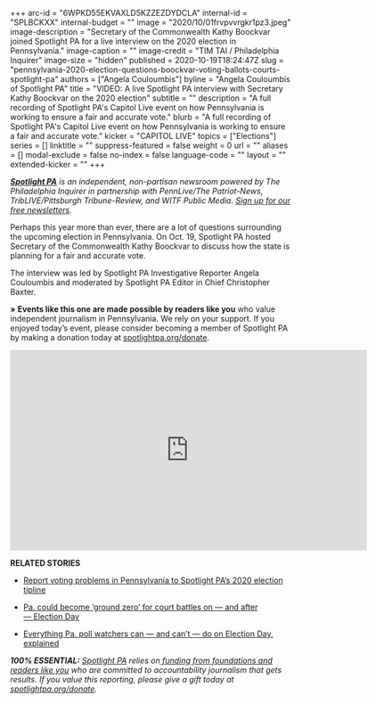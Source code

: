 +++
arc-id = "6WPKD55EKVAXLD5KZZEZDYDCLA"
internal-id = "SPLBCKXX"
internal-budget = ""
image = "2020/10/01frvpvvrgkr1pz3.jpeg"
image-description = "Secretary of the Commonwealth Kathy Boockvar joined Spotlight PA for a live interview on the 2020 election in Pennsylvania."
image-caption = ""
image-credit = "TIM TAI / Philadelphia Inquirer"
image-size = "hidden"
published = 2020-10-19T18:24:47Z
slug = "pennsylvania-2020-election-questions-boockvar-voting-ballots-courts-spotlight-pa"
authors = ["Angela Couloumbis"]
byline = "Angela Couloumbis of Spotlight PA"
title = "VIDEO: A live Spotlight PA interview with Secretary Kathy Boockvar on the 2020 election"
subtitle = ""
description = "A full recording of Spotlight PA's Capitol Live event on how Pennsylvania is working to ensure a fair and accurate vote."
blurb = "A full recording of Spotlight PA's Capitol Live event on how Pennsylvania is working to ensure a fair and accurate vote."
kicker = "CAPITOL LIVE"
topics = ["Elections"]
series = []
linktitle = ""
suppress-featured = false
weight = 0
url = ""
aliases = []
modal-exclude = false
no-index = false
language-code = ""
layout = ""
extended-kicker = ""
+++

<a href="https://www.spotlightpa.org/"><i><b>Spotlight PA</b></i></a><i> is an independent, non-partisan newsroom powered by The Philadelphia Inquirer in partnership with PennLive/The Patriot-News, TribLIVE/Pittsburgh Tribune-Review, and WITF Public Media. </i><a href="https://www.spotlightpa.org/newsletters"><i>Sign up for our free newsletters</i></a><i>.</i>

Perhaps this year more than ever, there are a lot of questions surrounding the upcoming election in Pennsylvania. On Oct. 19, Spotlight PA hosted Secretary of the Commonwealth Kathy Boockvar to discuss how the state is planning for a fair and accurate vote.

The interview was led by Spotlight PA Investigative Reporter Angela Couloumbis and moderated by Spotlight PA Editor in Chief Christopher Baxter.

<b>»</b> <b>Events like this one are made possible by readers like you</b> who value independent journalism in Pennsylvania. We rely on your support. If you enjoyed today’s event, please consider becoming a member of Spotlight PA by making a donation today at <a href="http://spotlightpa.org/donate" target=_blank>spotlightpa.org/donate</a>.

<p align="center"><iframe src="https://player.vimeo.com/video/469848279?color=ffcb05&title=0&byline=0" width="640" height="360" frameborder="0" allow="autoplay; fullscreen" allowfullscreen></iframe></p>

<b>RELATED STORIES</b>

- <a href="https://www.spotlightpa.org/news/2020/10/pa-2020-election-day-voting-problems-machines-ballots-lawsuits/">Report voting problems in Pennsylvania to Spotlight PA’s 2020 election tipline</a>

- <a href="https://www.spotlightpa.org/news/2020/10/pa-supreme-federal-courts-election-decisions/">Pa. could become ‘ground zero’ for court battles on —&nbsp;and after —&nbsp;Election Day</a>

- <a href="https://www.spotlightpa.org/news/2020/10/pa-poll-watchers-can-cant-do-election-day-explainer/">Everything Pa. poll watchers can — and can’t — do on Election Day, explained</a>

<i><b>100% ESSENTIAL:</b></i><i> </i><a href="https://www.spotlightpa.org/"><i>Spotlight PA</i></a><i> relies on</i><a href="https://www.spotlightpa.org/support"><i> funding from foundations and readers like you</i></a><i> who are committed to accountability journalism that gets results. If you value this reporting, please give a gift today at </i><a href="http://spotlightpa.org/donate"><i>spotlightpa.org/donate</i></a><i>.</i>
